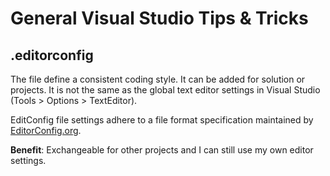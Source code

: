 ﻿# General Visual Studio Tips & Tricks

## .editorconfig

The file define a consistent coding style. It can be added for solution or projects.
It is not the same as the global text editor settings in Visual Studio (Tools > Options > TextEditor). 

EditConfig file settings adhere to a file format specification maintained by [EditorConfig.org](https://www.editorconfig.org). 

**Benefit**: Exchangeable for other projects and I can still use my own editor settings. 

